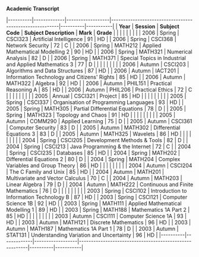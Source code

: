 **Academic Transcript**

|----------|-------------|------------------|--------------------------------------------------------|----------|-----------|
| **Year** | **Session** | **Subject Code** | **Subject Description**                                | **Mark** | **Grade** |
|          |             |                  |                                                        |          |           |
| 2006     | Spring      | CSCI323          | Artificial Intelligence                                | 91       | HD        |
| 2006     | Spring      | CSCI368          | Network Security                                       | 72       | C         |
| 2006     | Spring      | MATH212          | Applied Mathematical Modelling 2                       | 90       | HD        |
| 2006     | Spring      | MATH321          | Numerical Analysis                                     | 82       | D         |
| 2006     | Spring      | MATH371          | Special Topics in Industrial and Applied Mathematics 3 | 77       | D         |
|          |             |                  |                                                        |          |           |
| 2006     | Autumn      | CSCI203          | Algorithms and Data Structures                         | 87       | HD        |
| 2006     | Autumn      | IACT201          | Information Technology and Citizens' Rights            | 85       | HD        |
| 2006     | Autumn      | MATH322          | Algebra                                                | 92       | HD        |
| 2006     | Autumn      | PHIL151          | Practical Reasoning A                                  | 85       | HD        |
| 2006     | Autumn      | PHIL206          | Practical Ethics                                       | 72       | C         |
|          |             |                  |                                                        |          |           |
| 2005     | Annual      | CSCI321          | Project                                                | 85       | HD        |
|          |             |                  |                                                        |          |           |
| 2005     | Spring      | CSCI337          | Organisation of Programming Languages                  | 93       | HD        |
| 2005     | Spring      | MATH305          | Partial Differential Equations                         | 78       | D         |
| 2005     | Spring      | MATH323          | Topology and Chaos                                     | 91       | HD        |
|          |             |                  |                                                        |          |           |
| 2005     | Autumn      | COMM290          | Applied Learning                                       | 75       | D         |
| 2005     | Autumn      | CSCI361          | Computer Security                                      | 83       | D         |
| 2005     | Autumn      | MATH302          | Differential Equations 3                               | 83       | D         |
| 2005     | Autumn      | MATH325          | Wavelets                                               | 86       | HD        |
|          |             |                  |                                                        |          |           |
| 2004     | Spring      | CSCI205          | Development Methods & Tools                            | 82       | D         |
| 2004     | Spring      | CSCI213          | Java Programming & the Internet                        | 72       | C         |
| 2004     | Spring      | CSCI235          | Databases                                              | 85       | HD        |
| 2004     | Spring      | MATH202          | Differential Equations 2                               | 80       | D         |
| 2004     | Spring      | MATH204          | Complex Variables and Group Theory                     | 86       | HD        |
|          |             |                  |                                                        |          |           |
| 2004     | Autumn      | CSCI204          | The C Family and Unix                                  | 85       | HD        |
| 2004     | Autumn      | MATH201          | Multivariate and Vector Calculus                       | 70       | C         |
| 2004     | Autumn      | MATH203          | Linear Algebra                                         | 79       | D         |
| 2004     | Autumn      | MATH222          | Continuous and Finite Mathematics                      | 76       | D         |
|          |             |                  |                                                        |          |           |
| 2003     | Spring      | CSCI102          | Introduction to Information Technology B               | 87       | HD        |
| 2003     | Spring      | CSCI121          | Computer Science 1B                                    | 92       | HD        |
| 2003     | Spring      | MATH111          | Applied Mathematical Modelling 1                       | 89       | HD        |
| 2003     | Spring      | MATH188          | Mathematics 1A Part 2                                  | 85       | HD        |
|          |             |                  |                                                        |          |           |
| 2003     | Autumn      | CSCI111          | Computer Science 1A                                    | 93       | HD        |
| 2003     | Autumn      | MATH121          | Discrete Mathematics                                   | 96       | HD        |
| 2003     | Autumn      | MATH187          | Mathematics 1A Part 1                                  | 78       | D         |
| 2003     | Autumn      | STAT131          | Understanding Variation and Uncertainty                | 96       | HD        |
|----------|-------------|------------------|--------------------------------------------------------|----------|-----------|
